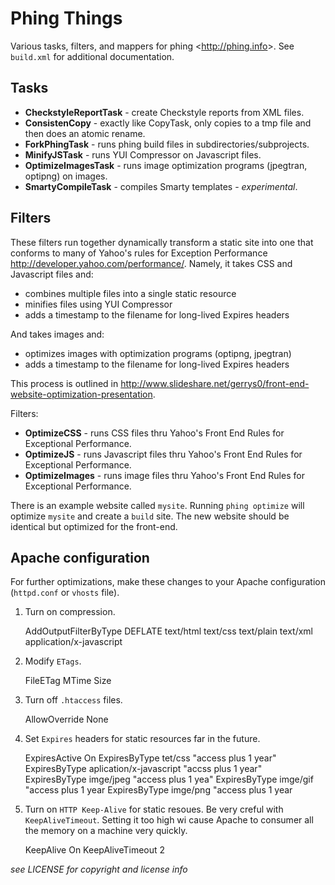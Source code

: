 Phing Things
============


Various tasks, filters, and mappers for phing <<http://phing.info>>. See
`build.xml` for additional documentation.

Tasks
-----

- **CheckstyleReportTask** - create Checkstyle reports from XML files.
- **ConsistenCopy** - exactly like CopyTask, only copies to a tmp file and then does an atomic rename.
- **ForkPhingTask** - runs phing build files in subdirectories/subprojects.
- **MinifyJSTask** - runs YUI Compressor on Javascript files.
- **OptimizeImagesTask** - runs image optimization programs (jpegtran, optipng) on images.
- **SmartyCompileTask** - compiles Smarty templates - _experimental_.

Filters
-------

These filters run together dynamically transform a static site into one
that conforms to many of Yahoo's rules for Exception Performance
<http://developer.yahoo.com/performance/>. Namely, it takes CSS and Javascript
files and:

- combines multiple files into a single static resource
- minifies files using YUI Compressor
- adds a timestamp to the filename for long-lived Expires headers

And takes images and:

- optimizes images with optimization programs (optipng, jpegtran)
- adds a timestamp to the filename for long-lived Expires headers

This process is outlined in
<http://www.slideshare.net/gerrys0/front-end-website-optimization-presentation>.

Filters:

- **OptimizeCSS** - runs CSS files thru Yahoo's Front End Rules for Exceptional Performance.
- **OptimizeJS** - runs Javascript files thru Yahoo's Front End Rules for Exceptional Performance.
- **OptimizeImages** - runs image files thru Yahoo's Front End Rules for Exceptional Performance.

There is an example website called `mysite`. Running `phing optimize` will
optimize `mysite` and create a `build` site. The new website should be
identical but optimized for the front-end.

Apache configuration
--------------------

For further optimizations, make these changes to your Apache configuration
(`httpd.conf` or `vhosts` file). 

1.  Turn on compression.

    AddOutputFilterByType DEFLATE text/html text/css text/plain text/xml application/x-javascript

2.  Modify `ETags`. 

    FileETag MTime Size

3.  Turn off `.htaccess` files.

    AllowOverride None

4.  Set `Expires` headers for static resources far in the future.

    ExpiresActive On
    ExpiresByType tet/css "access plus 1 year"
    ExpiresByType aplication/x-javascript "accss plus 1 year"
    ExpiresByType imge/jpeg "access plus 1 yea"
    ExpiresByType imge/gif "access plus 1 year
    ExpiresByType imge/png "access plus 1 year
    
5.  Turn on `HTTP Keep-Alive` for static resoues. Be very creful with
    `KeepAliveTimeout`. Setting it too high wi cause Apache to consumer all the
    memory on a machine very quickly.
    
    KeepAlive On
    KeepAliveTimeout 2


_see LICENSE for copyright and license info_
